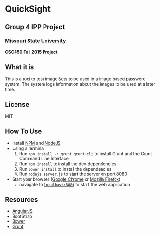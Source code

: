 # QuickSight
## Group 4 IPP Project
### [Missouri State University](http://computerscience.missouristate.edu/undergraduate/)
####  CSC450 Fall 2015 Project
## What it is
  This is a tool to test Image Sets to be used in a image based password system. The system logs information about the images to be used at a later time.
## License
  MIT
## How To Use
- Install [NPM](https://www.npmjs.com/package/npm) and [NodeJS](https://nodejs.org/en/download/)
- Using a terminal:
  1. Run ```npm install -g grunt grunt-cli``` to install Grunt and the Grunt Command Line Interface
  2. Run ```npm install``` to install the dev-dependencies
  3. Run ```bower install``` to install the dependencies
  4. Run ```nodejs server.js``` to start the server on port 8080
- Start your browser ([Google Chrome](https://www.google.com/chrome/browser/desktop/) or [Mozilla Firefox](https://www.mozilla.org/en-US/firefox/new/))
  * navagate to [```localhost:8080```](localhost:8080) to start the web application
## Resources
- [AngularJS](angularjs.org)
- [BootStrap](getbootstrap.com)
- [Bower](bower.io)
- [Grunt](http://gruntjs.com)
